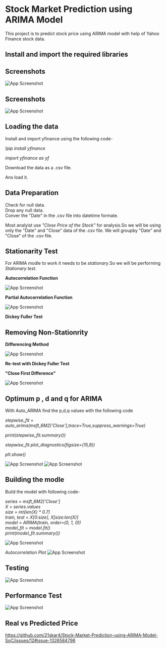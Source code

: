 # Stock Market Prediction using ARIMA Model
This project is to predict stock price using ARIMA model with help of Yahoo Finance stock data.


## Install and import the required libraries


## Screenshots

![App Screenshot](https://via.placeholder.com/468x300?text=App+Screenshot+Here)

## Screenshots

![App Screenshot](https://via.placeholder.com/468x300?text=App+Screenshot+Here)

## Loading the data
Install and import yfinance using the following code-  

*!pip install yfinance*  

*import yfinance as yf*  

Download the data as a .csv file.

Ans load it.

## Data Preparation

Check for null data.  
Drop any null data.  
Conver the "Date" in the .csv file into datetime formate.  

Most analyist use *"Close Price of the Stock"* for analysis.So we will be using only the "Date" and "Close" data of the .csv file.
We will groupby "Date" and "Close" of the .csv file.

## Stationarity Test

For ARIMA modle to work it needs to be *stationary*.So we will be performing *Stationary test*.

**Autocorrelation Function**



![App Screenshot](https://via.placeholder.com/468x300?text=App+Screenshot+Here)



**Partial Autocorrelation Function**

![App Screenshot](https://via.placeholder.com/468x300?text=App+Screenshot+Here)

**Dickey Fuller Test**




## Removing Non-Stationrity 
**Differencing Method**  



![App Screenshot](https://via.placeholder.com/468x300?text=App+Screenshot+Here)

**Re-test with Dickey Fuller Test**

**"Close First Difference"**  


![App Screenshot](https://via.placeholder.com/468x300?text=App+Screenshot+Here)


## Optimum p , d and q for ARIMA   

With Auto_ARIMA find the p,d,q values with the following code  

*stepwise_fit = auto_arima(msft_6M2['Close'],trace=True,suppress_warnings=True)*  

*print(stepwise_fit.summary())*  

*stepwise_fit.plot_diagnostics(figsize=(15,8))*  

*plt.show()*

![App Screenshot](https://via.placeholder.com/468x300?text=App+Screenshot+Here)
![App Screenshot](https://via.placeholder.com/468x300?text=App+Screenshot+Here)
## Building the modle

Build the model with following code-  

*series = msft_6M2['Close']*  
*X = series.values*  
*size = int(len(X) * 0.7)*  
*train, test = X[0:size], X[size:len(X)]*   
*model = ARIMA(train, order=(0, 1, 0))*  
*model_fit = model.fit()*  
*print(model_fit.summary())*

![App Screenshot](https://via.placeholder.com/468x300?text=App+Screenshot+Here)

*Autocorrelation Plot*
![App Screenshot](https://via.placeholder.com/468x300?text=App+Screenshot+Here)

## Testing

![App Screenshot](https://via.placeholder.com/468x300?text=App+Screenshot+Here)

## Performance Test

![App Screenshot](https://via.placeholder.com/468x300?text=App+Screenshot+Here)

## Real vs Predicted Price
https://github.com/21skar4/Stock-Market-Prediction-using-ARIMA-Model-SoC/issues/12#issue-1326584796
